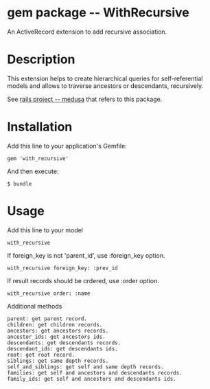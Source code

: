 # gem package -- WithRecursive

An ActiveRecord extension to add recursive association.

# Description

This extension helps to create hierarchical queries for
self-referential models and allows to traverse ancestors or
descendants, recursively.

See [rails project -- medusa](https://github.com/misasa/medusa) that refers to this package.

# Installation

Add this line to your application's Gemfile:

    gem 'with_recursive'

And then execute:

    $ bundle



# Usage

Add this line to your model

    with_recursive

If foreign_key is not 'parent_id', use :foreign_key option.

    with_recursive foreign_key: :prev_id

If result records should be ordered, use :order option.

    with_recursive order: :name

Additional methods

    parent: get parent record.
    children: get children records.
    ancestors: get ancestors records.
    ancestor_ids: get ancestors ids.
    descendants: get descendants records.
    descendant_ids: get descendants ids.
    root: get root record.
    siblings: get same depth records.
    self_and_siblings: get self and same depth records.
    families: get self and ancestors and descendants records.
    family_ids: get self and ancestors and descendants ids.

